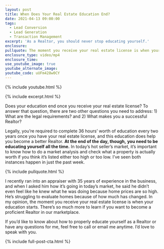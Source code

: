 ```yaml
---
layout: post
title: When Does Your Real Estate Education End?
date: 2021-04-13 09:00:00
tags:
  - Lead Conversion
  - Lead Generation
  - Transaction Management
excerpt: 'As a Realtor, you should never stop educating yourself.'
enclosure:
pullquote: The moment you receive your real estate license is when your education starts.
enclosure_type: video/mp4
enclosure_time:
use_youtube_image: true
youtube_alternate_image:
youtube_code: uUFm428w0CY
---
```

{% include youtube.html %}

{% include excerpt.html %}

Does your education end once you receive your real estate license? To answer that question, there are two other questions you need to address: 1) What are the legal requirements? and 2) What makes you a successful Realtor?

Legally, you’re required to complete 36 hours’ worth of education every two years once you have your real estate license, and this education does help you become a better Realtor. **At the end of the day, though,** **you need to be educating yourself all the time.** In today’s hot seller’s market, it’s important to know how to do a market analysis and check what a property is actually worth if you think it’s listed either too high or too low. I’ve seen both instances happen in just the past week.

{% include pullquote.html %}

I recently ran into an appraiser with 35 years of experience in the business, and when I asked him how it’s going in today’s market, he said he didn’t even feel like he knew what he was doing because home prices are so high. He’s struggling to evaluate homes because of how much has changed. In my opinion, the moment you receive your real estate license is when your education starts. There’s so much more to learn if you want to become a proficient Realtor in our marketplace.&nbsp;

If you’d like to know about how to properly educate yourself as a Realtor or have any questions for me, feel free to call or email me anytime. I’d love to speak with you.

{% include full-post-cta.html %}
